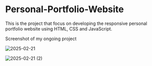 # Personal-Portfolio-Website

This is the project that focus on developing the responsive personal portfolio website using HTML, CSS and JavaScript.

Screenshot of my ongoing project

![2025-02-21](https://github.com/user-attachments/assets/39f5aeb3-8b77-444b-a180-a7cba227059e)


![2025-02-21 (2)](https://github.com/user-attachments/assets/128bd40b-c780-4420-9195-dc86209693f0)

